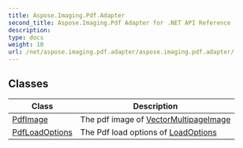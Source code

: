```yaml
---
title: Aspose.Imaging.Pdf.Adapter
second_title: Aspose.Imaging.Pdf Adapter for .NET API Reference
description: 
type: docs
weight: 10
url: /net/aspose.imaging.pdf.adapter/aspose.imaging.pdf.adapter/
---
```



## Classes

| Class | Description |
| --- | --- |
| [PdfImage](./pdfimage/) | The pdf image of [VectorMultipageImage](https://reference.aspose.com/imaging/net/aspose.imaging/vectormultipageimage/) |
| [PdfLoadOptions](./pdfloadoptions/) | The Pdf load options of [LoadOptions](https://reference.aspose.com/imaging/net/aspose.imaging/loadoptions/) |


